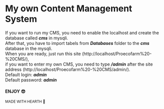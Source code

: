 # My own Content Management System
If you want to run my CMS, you need to enable the localhost and create the database called <i><b>cms</b></i> in mysqli.<br>
After that, you have to import tabels from <i><b>Databases</b></i> folder to the <i><b>cms</b></i> database in the mysqli.<br>
When you are ready, just run this site (http://localhost/Proecofarm%20-%20CMS/),<br>
if you want to enter my own CMS, you need to type <i><b>/admin</b></i> after the site address (http://localhost/Proecofarm%20-%20CMS/admin/).<br>
Default login: <i><b>admin</b></i><br>
Default password: <i><b>admin</b></i><br>
#### ENJOY 😎

<sub>MADE WITH HEARTH 🖤</sub>
